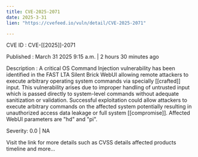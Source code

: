 ```yaml
---
title: CVE-2025-2071
date: 2025-3-31
lien: "https://cvefeed.io/vuln/detail/CVE-2025-2071"

---
```


CVE ID : CVE-[[2025]]-2071
 
Published :  March 31
2025
9:15 a.m. | 2 hours
30 minutes ago
 
Description : A critical OS Command Injection vulnerability has been identified in the FAST LTA Silent Brick WebUI
allowing remote attackers to execute arbitrary operating system commands via specially  [[crafted]] input. This vulnerability arises due to improper handling of untrusted input
which is passed directly to system-level commands without adequate sanitization or validation. Successful exploitation could allow attackers to execute arbitrary commands on the affected system
potentially resulting in unauthorized access
data leakage
or full system  [[compromise]]. Affected WebUI parameters are "hd" and "pi".
 
Severity: 0.0 | NA
 
Visit the link for more details
such as CVSS details
affected products
timeline
and more...
